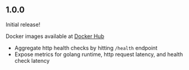 ## 1.0.0

Initial release! 

Docker images available at [Docker Hub](https://hub.docker.com/r/benclapp/updog)

- Aggregate http health checks by hitting `/health` endpoint
- Expose metrics for golang runtime, http request latency, and health check latency
